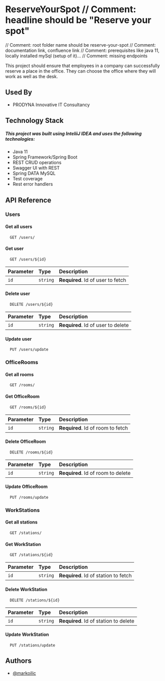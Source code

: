 # ReserveYourSpot // Comment: headline should be "Reserve your spot"

// Comment: root folder name should be reserve-your-spot
// Comment: documentation link, confluence link
// Comment: prerequisites like java 11, locally installed mySql (setup of it)...
// Comment: missing endpoints

This project should ensure that employees in a company can successfully reserve a place in the office. They can choose the office where they will work as well as the desk. 


##  Used By

* PRODYNA Innovative IT Consultancy
## Technology Stack
##### This project was built using InteliiJ IDEA and uses the following technologies:
* Java 11
* Spring Framework/Spring Boot
* REST CRUD operations
* Swagger UI with REST
* Spring DATA MySQL
* Test coverage
* Rest error handlers
## API Reference

### Users
#### Get all users

```http
  GET /users/
```



#### Get user

```http
  GET /users/${id}
```

| Parameter | Type     | Description                       |
| :-------- | :------- | :-------------------------------- |
| `id`      | `string` | **Required**. Id of user to fetch |


#### Delete user

```http
  DELETE /users/${id}
```

| Parameter | Type     | Description                       |
| :-------- | :------- | :-------------------------------- |
| `id`      | `string` | **Required**. Id of user to delete |

#### Update user

```http
  PUT /users/update
```

### OfficeRooms
#### Get all rooms

```http
  GET /rooms/
```


#### Get OfficeRoom

```http
  GET /rooms/${id}
```

| Parameter | Type     | Description                       |
| :-------- | :------- | :-------------------------------- |
| `id`      | `string` | **Required**. Id of room to fetch |


#### Delete OfficeRoom

```http
  DELETE /rooms/${id}
```

| Parameter | Type     | Description                       |
| :-------- | :------- | :-------------------------------- |
| `id`      | `string` | **Required**. Id of room to delete |

#### Update OfficeRoom

```http
  PUT /rooms/update
```
### WorkStations
#### Get all stations

```http
  GET /stations/
```


#### Get WorkStation

```http
  GET /stations/${id}
```

| Parameter | Type     | Description                       |
| :-------- | :------- | :-------------------------------- |
| `id`      | `string` | **Required**. Id of station to fetch |


#### Delete WorkStation

```http
  DELETE /stations/${id}
```

| Parameter | Type     | Description                       |
| :-------- | :------- | :-------------------------------- |
| `id`      | `string` | **Required**. Id of station to delete |

#### Update WorkStation

```http
  PUT /stations/update
```
## Authors

- [@markoilic](https://bitbucket.prodyna.com/profile)
